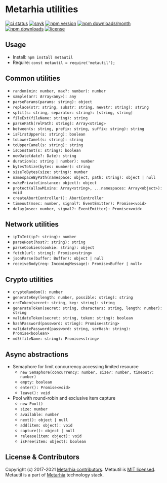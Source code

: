 # Metarhia utilities

[![ci status](https://github.com/metarhia/metautil/workflows/Testing%20CI/badge.svg)](https://github.com/metarhia/metautil/actions?query=workflow%3A%22Testing+CI%22+branch%3Amaster)
[![snyk](https://snyk.io/test/github/metarhia/metautil/badge.svg)](https://snyk.io/test/github/metarhia/metautil)
[![npm version](https://badge.fury.io/js/metautil.svg)](https://badge.fury.io/js/metautil)
[![npm downloads/month](https://img.shields.io/npm/dm/metautil.svg)](https://www.npmjs.com/package/metautil)
[![npm downloads](https://img.shields.io/npm/dt/metautil.svg)](https://www.npmjs.com/package/metautil)
[![license](https://img.shields.io/badge/license-MIT-blue.svg)](https://github.com/metarhia/metautil/blob/master/LICENSE)

## Usage

- Install: `npm install metautil`
- Require: `const metautil = require('metautil');`

## Common utilities

- `random(min: number, max?: number): number`
- `sample(arr: Array<any>): any`
- `parseParams(params: string): object`
- `replace(str: string, substr: string, newstr: string): string`
- `split(s: string, separator: string): [string, string]`
- `fileExt(fileName: string): string`
- `parsePath(relPath: string): Array<string>`
- `between(s: string, prefix: string, suffix: string): string`
- `isFirstUpper(s: string): boolean`
- `toLowerCamel(s: string): string`
- `toUpperCamel(s: string): string`
- `isConstant(s: string): boolean`
- `nowDate(date?: Date): string`
- `duration(s: string | number): number`
- `bytesToSize(bytes: number): string`
- `sizeToBytes(size: string): number`
- `namespaceByPath(namespace: object, path: string): object | null`
- `makePrivate(instance: object): object`
- `protect(allowMixins: Array<string>, ...namespaces: Array<object>): void`
- `createAbortController(): AbortController`
- `timeout(msec: number, signal?: EventEmitter): Promise<void>`
- `delay(msec: number, signal?: EventEmitter): Promise<void>`

## Network utilities

- `ipToInt(ip?: string): number`
- `parseHost(host?: string): string`
- `parseCookies(cookie: string): object`
- `fetch(url: string): Promise<string>`
- `jsonParse(buffer: Buffer): object | null`
- `receiveBody(req: IncomingMessage): Promise<Buffer | null>`

## Crypto utilities

- `cryptoRandom(): number`
- `generateKey(length: number, possible: string): string`
- `crcToken(secret: string, key: string): string`
- `generateToken(secret: string, characters: string, length: number): string`
- `validateToken(secret: string, token: string): boolean`
- `hashPassword(password: string): Promise<string>`
- `validatePassword(password: string, serHash: string): Promise<boolean>`
- `md5(fileName: string): Promise<string>`

## Async abstractions

- Semaphore for limit concurrency accessing limited resource
  - `new Semaphore(concurrency: number, size?: number, timeout?: number)`
  - `empty: boolean`
  - `enter(): Promise<void>`
  - `leave(): void`
- Pool with round-robin and exclusive item capture
  - `new Pool()`
  - `size: number`
  - `available: number`
  - `next(): object | null`
  - `add(item: object): void`
  - `capture(): object | null`
  - `release(item: object): void`
  -  `isFree(item: object): boolean`

## License & Contributors

Copyright (c) 2017-2021 [Metarhia contributors](https://github.com/metarhia/metautil/graphs/contributors).
Metautil is [MIT licensed](./LICENSE).\
Metautil is a part of [Metarhia](https://github.com/metarhia) technology stack.
